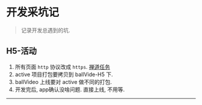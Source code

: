 # 开发采坑记

> 记录开发总遇到的坑. 



## H5-活动

1. 所有页面 `http` 协议改成 `https`. [禅道任务][1]
2. active 项目打包要拷贝到 ballVide-H5 下. 
3. ballVideo 上线要对 active 做不同的打包.
4. 开发完后, app确认没啥问题. 直接上线, 不用等. 



---

[1]: http://zt.98du.com/index.php?m=task&f=view&taskID=816